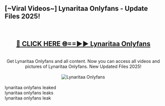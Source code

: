 <h2>[~Viral Videos~] Lynaritaa Onlyfans - Update Files 2025!</h2>
<br>
<div align="center">
<h2><a href="https://betterlinks.top/A2PfLJ" rel="nofollow">🔴 CLICK HERE 🌐==►► Lynaritaa Onlyfans</a></h2>
<br>
Get Lynaritaa Onlyfans and all content. Now you can access all videos and pictures of Lynaritaa Onlyfans. New Updated Files 2025!
<br>
<br>
<a href="https://betterlinks.top/A2PfLJ" rel="nofollow" data-target="animated-image.originalLink"><img src="https://i.ibb.co.com/WyWwxjT/player-gif2.gif" alt="Lynaritaa Onlyfans" style="max-width: 100%; display: inline-block;" data-target="animated-image.originalImage"></a>
</div>
<br>
lynaritaa onlyfans leaked<br>
lynaritaa onlyfans leaks<br>
lynaritaa onlyfans leak